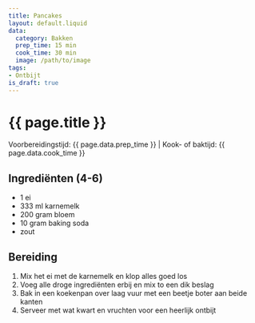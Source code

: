 ```yaml
---
title: Pancakes
layout: default.liquid
data:
  category: Bakken
  prep_time: 15 min
  cook_time: 30 min
  image: /path/to/image
tags:
- Ontbijt
is_draft: true
---
```

# {{ page.title }}

Voorbereidingstijd: {{ page.data.prep_time }} | Kook- of baktijd: {{ page.data.cook_time }}

## Ingrediënten (4-6)
- 1 ei
- 333 ml karnemelk
- 200 gram bloem
- 10 gram baking soda
- zout

## Bereiding
1. Mix het ei met de karnemelk en klop alles goed los
2. Voeg alle droge ingrediënten erbij en mix to een dik beslag
3. Bak in een koekenpan over laag vuur met een beetje boter aan beide kanten
4. Serveer met wat kwart en vruchten voor een heerlijk ontbijt
